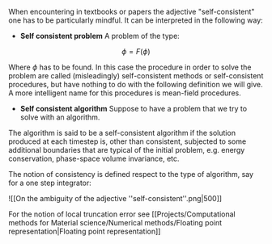 When encountering in textbooks or papers the adjective "self-consistent" one has to be particularly mindful.
It can be interpreted in the following way:

- **Self consistent problem**
A problem of the type:

$$ \phi = F(\phi) $$

Where $\phi$ has to be found. In this case the procedure in order to solve the problem are called (misleadingly) self-consistent methods or self-consistent procedures, but have nothing to do with the following definition we will give.
A more intelligent name for this procedures is mean-field procedures.

- **Self consistent algorithm**
Suppose to have a problem that we try to solve with an algorithm.

The algorithm is said to be a self-consistent algorithm if the solution produced at each timestep is, other than consistent, subjected to some additional boundaries that are typical of the initial problem, e.g. energy conservation, phase-space volume invariance, etc.

The notion of consistency is defined respect to the type of algorithm, say for a one step integrator:

![[On the ambiguity of the adjective ''self-consistent''.png|500]]

For the notion of local truncation error see [[Projects/Computational methods for Material science/Numerical methods/Floating point representation|Floating point representation]]

